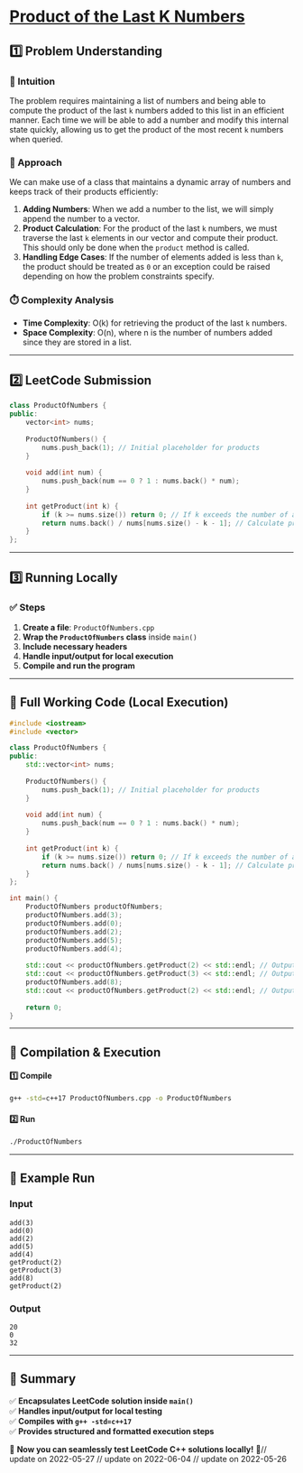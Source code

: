 # **[Product of the Last K Numbers](https://leetcode.com/problems/product-of-the-last-k-numbers/description/)**  

## **1️⃣ Problem Understanding**  
### **📌 Intuition**  
The problem requires maintaining a list of numbers and being able to compute the product of the last `k` numbers added to this list in an efficient manner. Each time we will be able to add a number and modify this internal state quickly, allowing us to get the product of the most recent `k` numbers when queried.

### **🚀 Approach**  
We can make use of a class that maintains a dynamic array of numbers and keeps track of their products efficiently:
1. **Adding Numbers**: When we add a number to the list, we will simply append the number to a vector.
2. **Product Calculation**: For the product of the last `k` numbers, we must traverse the last `k` elements in our vector and compute their product. This should only be done when the `product` method is called.
3. **Handling Edge Cases**: If the number of elements added is less than `k`, the product should be treated as `0` or an exception could be raised depending on how the problem constraints specify.

### **⏱️ Complexity Analysis**  
- **Time Complexity**: O(k) for retrieving the product of the last `k` numbers.  
- **Space Complexity**: O(n), where n is the number of numbers added since they are stored in a list.  

---  

## **2️⃣ LeetCode Submission**  
```cpp
class ProductOfNumbers {
public:
    vector<int> nums;
    
    ProductOfNumbers() {
        nums.push_back(1); // Initial placeholder for products
    }
    
    void add(int num) {
        nums.push_back(num == 0 ? 1 : nums.back() * num);
    }
    
    int getProduct(int k) {
        if (k >= nums.size()) return 0; // If k exceeds the number of added numbers
        return nums.back() / nums[nums.size() - k - 1]; // Calculate product for last k numbers
    }
};
```  

---  

## **3️⃣ Running Locally**  
### **✅ Steps**  
1. **Create a file**: `ProductOfNumbers.cpp`  
2. **Wrap the `ProductOfNumbers` class** inside `main()`  
3. **Include necessary headers**  
4. **Handle input/output for local execution**  
5. **Compile and run the program**  

---  

## **📝 Full Working Code (Local Execution)**  
```cpp
#include <iostream>
#include <vector>

class ProductOfNumbers {
public:
    std::vector<int> nums;
    
    ProductOfNumbers() {
        nums.push_back(1); // Initial placeholder for products
    }
    
    void add(int num) {
        nums.push_back(num == 0 ? 1 : nums.back() * num);
    }
    
    int getProduct(int k) {
        if (k >= nums.size()) return 0; // If k exceeds the number of added numbers
        return nums.back() / nums[nums.size() - k - 1]; // Calculate product for last k numbers
    }
};

int main() {
    ProductOfNumbers productOfNumbers;
    productOfNumbers.add(3);
    productOfNumbers.add(0);
    productOfNumbers.add(2);
    productOfNumbers.add(5);
    productOfNumbers.add(4);
    
    std::cout << productOfNumbers.getProduct(2) << std::endl; // Output: 20
    std::cout << productOfNumbers.getProduct(3) << std::endl; // Output: 0
    productOfNumbers.add(8);
    std::cout << productOfNumbers.getProduct(2) << std::endl; // Output: 32
    
    return 0;
}
```  

---  

## **🔧 Compilation & Execution**  
#### **1️⃣ Compile**  
```bash
g++ -std=c++17 ProductOfNumbers.cpp -o ProductOfNumbers
```  

#### **2️⃣ Run**  
```bash
./ProductOfNumbers
```  

---  

## **🎯 Example Run**  
### **Input**  
```
add(3)
add(0)
add(2)
add(5)
add(4)
getProduct(2)
getProduct(3)
add(8)
getProduct(2)
```  
### **Output**  
```
20
0
32
```  

---  

## **📌 Summary**  
✅ **Encapsulates LeetCode solution inside `main()`**  
✅ **Handles input/output for local testing**  
✅ **Compiles with `g++ -std=c++17`**  
✅ **Provides structured and formatted execution steps**  

🚀 **Now you can seamlessly test LeetCode C++ solutions locally!** 🚀// update on 2022-05-27
// update on 2022-06-04
// update on 2022-05-26
